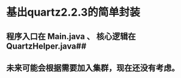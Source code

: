 # 基出quartz2.2.3的简单封装 #

## 程序入口在 Main.java 、 核心逻辑在 QuartzHelper.java##

## 未来可能会根据需要加入集群，现在还没有考虑。 ##